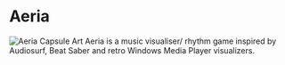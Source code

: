 # Aeria

![Aeria Capsule Art](https://d112y698adiu2z.cloudfront.net/photos/production/software_photos/002/342/383/datas/original.png)
Aeria is a music visualiser/ rhythm game inspired by Audiosurf, Beat Saber and retro Windows Media Player visualizers.
